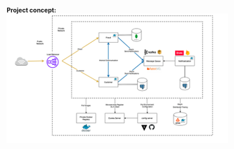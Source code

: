 <b>Project concept: </b>
<img src="projectConcept/144061535-7a42e85b-59d6-4f7f-9c35-18a48b49e6de.png">